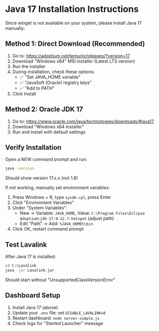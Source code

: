 # Java 17 Installation Instructions

Since winget is not available on your system, please install Java 17 manually:

## Method 1: Direct Download (Recommended)
1. Go to: https://adoptium.net/temurin/releases/?version=17
2. Download "Windows x64" MSI installer (Latest LTS version)
3. Run the installer
4. During installation, check these options:
   - ✅ "Set JAVA_HOME variable" 
   - ✅ "JavaSoft (Oracle) registry keys"
   - ✅ "Add to PATH"
5. Click Install

## Method 2: Oracle JDK 17
1. Go to: https://www.oracle.com/java/technologies/downloads/#java17
2. Download "Windows x64 Installer"  
3. Run and install with default settings

## Verify Installation
Open a NEW command prompt and run:
```cmd
java -version
```
Should show version 17.x.x (not 1.8)

If not working, manually set environment variables:
1. Press Windows + R, type `sysdm.cpl`, press Enter
2. Click "Environment Variables"
3. Under "System Variables":
   - New → Variable: `JAVA_HOME`, Value: `C:\Program Files\Eclipse Adoptium\jdk-17.0.12.7-hotspot` (adjust path)
   - Edit "Path" → Add: `%JAVA_HOME%\bin`
4. Click OK, restart command prompt

## Test Lavalink
After Java 17 is installed:
```cmd
cd C:\Lavalink
java -jar Lavalink.jar
```
Should start without "UnsupportedClassVersionError"

## Dashboard Setup
1. Install Java 17 (above)
2. Update your `.env` file: set `DISABLE_LAVALINK=0` 
3. Restart dashboard: `node server-simple.js`
4. Check logs for "Started Launcher" message
